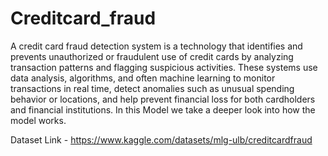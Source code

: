 # Creditcard_fraud

A credit card fraud detection system is a technology that identifies and prevents unauthorized or fraudulent use of credit cards by analyzing transaction patterns and flagging suspicious activities. These systems use data analysis, algorithms, and often machine learning to monitor transactions in real time, detect anomalies such as unusual spending behavior or locations, and help prevent financial loss for both cardholders and financial institutions. In this Model we take a deeper look into how the model works.

Dataset Link - https://www.kaggle.com/datasets/mlg-ulb/creditcardfraud

